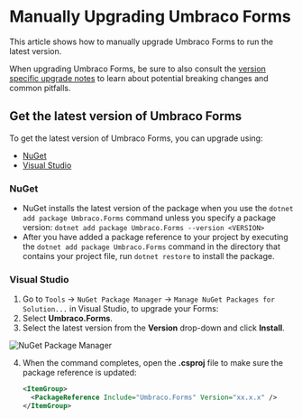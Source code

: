 # Manually Upgrading Umbraco Forms

This article shows how to manually upgrade Umbraco Forms to run the latest version.

When upgrading Umbraco Forms, be sure to also consult the [version specific upgrade notes](version-specific.md) to learn about potential breaking changes and common pitfalls.

## Get the latest version of Umbraco Forms

To get the latest version of Umbraco Forms, you can upgrade using:

* [NuGet](manualupgrade.md#nuget)
* [Visual Studio](manualupgrade.md#visual-studio)

### NuGet

* NuGet installs the latest version of the package when you use the `dotnet add package Umbraco.Forms` command unless you specify a package version: `dotnet add package Umbraco.Forms --version <VERSION>`
* After you have added a package reference to your project by executing the `dotnet add package Umbraco.Forms` command in the directory that contains your project file, run `dotnet restore` to install the package.

### Visual Studio

1. Go to `Tools` -> `NuGet Package Manager` -> `Manage NuGet Packages for Solution...` in Visual Studio, to upgrade your Forms:
2. Select **Umbraco.Forms**.
3. Select the latest version from the **Version** drop-down and click **Install**.

![NuGet Package Manager](<images/Manage\_packages\_v10 (1).png>)

4.  When the command completes, open the **.csproj** file to make sure the package reference is updated:

    ```xml
    <ItemGroup>
      <PackageReference Include="Umbraco.Forms" Version="xx.x.x" />
    </ItemGroup>
    ```
